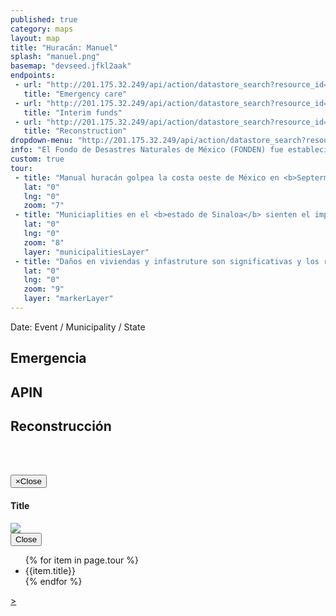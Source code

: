 ```yaml
---
published: true
category: maps
layout: map
title: "Huracán: Manuel"
splash: "manuel.png"
basemap: "devseed.jfkl2aak"
endpoints:
 - url: "http://201.175.32.249/api/action/datastore_search?resource_id=37814da6-8d53-4287-a8c4-86492a636cfb"
   title: "Emergency care"
 - url: "http://201.175.32.249/api/action/datastore_search?resource_id=39e78078-495e-4c0e-a202-4b6668a226b9"
   title: "Interim funds"
 - url: "http://201.175.32.249/api/action/datastore_search?resource_id=738a516d-67aa-4b4b-837a-2b81b9c9f61f&fields=CLAVE,Date,EVENTO&sort=Date desc"
   title: "Reconstruction"
dropdown-menu: "http://201.175.32.249/api/action/datastore_search?resource_id=738a516d-67aa-4b4b-837a-2b81b9c9f61f&fields=Code,Date,EVENTO&sort=Date desc&limit=100000"
info: "El Fondo de Desastres Naturales de México (FONDEN) fue establecido a finales de los años 90’s como un mecanismo presupuestario para apoyar de manera eficaz y oportuna a la rehabilitación de la infraestructura federal y estatal afectada por desastres naturales. En la actualidad, el FONDEN está compuesto por dos instrumentos presupuestarios complementarios: el Programa FONDEN para la Reconstrucción y el Programa Fondo para la Prevención de Desastres Naturales (FOPREDEN), y sus respectivos fideicomisos."
custom: true
tour: 
 - title: "Manual huracán golpea la costa oeste de México en <b>Septermber 18, 2013</b>."
   lat: "0"
   lng: "0"
   zoom: "7"
 - title: "Municiaplities en el <b>estado de Sinaloa</b> sienten el impacto de la tormenta. </b>"
   lat: "0"
   lng: "0"
   zoom: "8"
   layer: "municipalitiesLayer"
 - title: "Daños en viviendas y infastruture son significativas y los resultados en un número sifnifcant de los <b>proyectos de reconstrucción.</b>"
   lat: "0"
   lng: "0"
   zoom: "9"
   layer: "markerLayer"
---
```


<div id="explorer" class="container-fluid">
<div class="row">
   <div class="event-info col-md-12">
      Date: Event / Municipality / State
   </div>
   <div class="explorer-label col-sm-3 col-md-3">
     <h2>Emergencia</h2>
   </div>
   <div class="explorer-label col-sm-3 col-md-3">
     <h2>APIN</h2>
   </div>
   <div class="explorer-label col-sm-6 ol-md-6">
     <h2>Reconstrucci&oacute;n</h2>
   </div>
   <div class="data-wrapper emergency-wrapper col-sm-3 col-md-3">
     <table id="emergency" class="table"></table>
  </div>
  <div class="data-wrapper apin-wrapper col-sm-3 col-md-3">
    <table id="apin" class="table"></table>   
  </div>
  <div class="data-wrapper projects-wrapper col-sm-6 col-md-6">
    <table id="projects" class="table"></table>
  </div>
</div>
</div>


<!-- Modal -->
<div class="modal fade" id="imageModal" tabindex="-1" role="dialog" aria-labelledby="myModalLabel" aria-hidden="true">
  <div class="modal-dialog">
    <div class="modal-content">
      <div class="modal-header">
        <button type="button" class="close" data-dismiss="modal"><span aria-hidden="true">&times;</span><span class="sr-only">Close</span></button>
        <h4 class="modal-title" id="myModalLabel">Title</h4>
      </div>
      <div class="modal-body">
        <img class="modal-image" src="#" />
      </div>
      <div class="modal-footer">
        <button type="button" class="btn btn-default" data-dismiss="modal">Close</button>
      </div>
    </div>
  </div>
</div>


<ul class="tour">
{% for item in page.tour %}
<li class="tour-item" data-layer="{{item.layer}}" data-zoom="{{item.zoom}}" data-lat="{{item.lat}}" data-lng="{{item.lng}}">{{item.title}}</li>
{% endfor %}
</ul>
<a class="tour-nav tour-next-btn" href="#">></a>




<script type='text/javascript'>

$('.loading').show();
$('#info').hide();
$('#explorer').hide();
$('#pager').hide();


L.mapbox.accessToken = 'pk.eyJ1IjoiZGV2c2VlZCIsImEiOiJnUi1mbkVvIn0.018aLhX0Mb0tdtaT2QNe2Q';
var map = L.mapbox.map('map', null).setView([24.6292882, -102.7022955], 5);
var baseLayer = L.mapbox.tileLayer('{{page.basemap}}').addTo(map);
var overlayLayers = L.layerGroup().addTo(map);
var municipalitiesLayer = L.geoJson();
var markerLayer = L.mapbox.featureLayer();
var municipalityKey = [];


console.log(markerLayer);

var icon = {
    "iconUrl": '{{site.baseurl}}/css/images/icon.png',
    "iconSize": [10, 10],
    "opacity": 0.2
};

new L.Control.MiniMap(L.mapbox.tileLayer('{{page.basemap}}'), {
        aimingRectOptions: {
            color: '#FF0000'
        }
    })
    //.addTo(map);

function countryStyle(feature) {
    return {
        'weight': 2,
        'opacity': 0.9,
        'color': '#FF0000',
        'fillOpacity': 0.6,
        'fillColor': '#FF0000'
    }
}

function countryStyleHover(feature) {
    return {
        'weight': 2,
        'opacity': 0.9,
        'color': '#FF0000',
        'fillOpacity': 0.6,
        'fillColor': '#FFFFFF'
    }
}



init();


function init() {

    var datos = [];

    $('.loading').show();
    $('#explorer').hide();
    $('.layer-switch li a').removeClass('active');
    $(this).addClass('active');
    municipalitiesLayer.clearLayers();
    markerLayer.clearLayers();
    var query = $(this).data('id');
    var event = $(this).text();
    $('#event-select-label').text(event);
    $('.tour-item').hide();


	$('#projects tr').remove();
	$('#projects').append('<tr><td>Proyecto</td><td>Importe</td></tr>');


    $.ajax({
        type: 'GET',
        url: 'http://201.175.32.249/api/action/datastore_search?resource_id=738a516d-67aa-4b4b-837a-2b81b9c9f61f&filters={"Code": "20100180920130125"}&limit=100000',
        dataType: 'jsonp',
        success: function(data) {

            //console.log(data);

            $.each(data.result.records, function(index, value) {

                if (value.MunId) {

                    var munId = value.MunId.toString();
                    if (munId.length == 4) {
                        munId = '0' + munId;
                    }
                    var stateId = munId.substring(0, 2);
                    var munId = munId.substring(2);

					
					if (value['_id'] == 6037 || value['_id'] == 5637 || value['_id'] == 4490) {
					  // leave out these outliers
					} else {
						var marker = L.marker(new L.LatLng(value['LATITUD'], value['LONGITUD']), {
							'id': 'record-' + value['_id'],
                        	'eventId':  value['CLAVE']
						});
					
						marker.setIcon(L.icon(icon));
						markerLayer.addLayer(marker);
                    }

                    if (value['ACCION'] != null) {
                        $('#projects').append('<tr class="project record-' + value['_id'] + '"><td class="record-description"><p>' + value['ACCION'] + '</p></td><td>' + withCommas(value['MONTO.RECONSTRUCCION']) + '</td></tr>');
                    }

                    datos.push({
                        'stateId': stateId,
                        'munId': munId,
                        'record': value
                    });


                }

            });


            var activeMuns = [];
            $.each(datos, function(index, value) {
                var mid = value.munId + value.stateId;
                var check = $.inArray(mid, activeMuns);
                if (check == -1) {
                    L.geoJson(municipalities, {
                        style: countryStyle,
                        filter: function(feature, layer) {
                            return feature.properties['CVE_MUN'] == value.munId && feature.properties['CVE_ENT'] == value.stateId;
                        }
                    }).addTo(municipalitiesLayer);
                    activeMuns.push(mid);
                }
            });




            $('.loading').hide();

            $('.tour-item:first-child').show();
            $('.tour-nav').show();
            var tourCount = 0;

            $('.tour-next-btn').click(function(e) {
                e.preventDefault();
                tourCount++;

                var tourLength = $('ul.tour').length;
                var tourItems = $('ul.tour li');

                if (tourCount > tourLength + 1) {
                    $('.tour-item, .tour-nav').fadeOut();
                }

                if (tourCount == 0) {
                    overlayLayers.clearLayers();
                    $('#explorer').hide();
                }
                
                var tourItemZoom = $(tourItems[tourCount]).data('zoom');
                var tourItemLayer = $(tourItems[tourCount]).data('layer');

                $('.tour-item').hide();
                $(tourItems[tourCount]).show();

                if (tourItemLayer == 'markerLayer') {
                    markerLayer.addTo(overlayLayers);
                }
                if (tourItemLayer == 'municipalitiesLayer') {
                    municipalitiesLayer.addTo(overlayLayers);
                }
                map.setZoom(tourItemZoom);


            });



            map.fitBounds(municipalitiesLayer.getBounds(), {
                maxZoom: 9
            });


        }

    });



    $.ajax({
        type: 'GET',
        url: 'http://201.175.32.249/api/action/datastore_search?resource_id=39e78078-495e-4c0e-a202-4b6668a226b9&filters={"Code": "20100180920130125"}&limit=100000',
        dataType: 'jsonp',
        success: function(data) {

            $.each(data.result.records, function(index, value) {

                if (value.MunId) {

                    var munId = value.MunId.toString();
                    if (munId.length == 4) {
                        munId = '0' + munId;
                    }

                    var stateId = munId.substring(0, 2);
                    var munId = munId.substring(2);


                    datos.push({
                        'stateId': stateId,
                        'munId': munId,
                        'record': value
                    });

                }

            });

        }

    });


    $.ajax({
        type: 'GET',
        url: 'http://201.175.32.249/api/action/datastore_search?resource_id=37814da6-8d53-4287-a8c4-86492a636cfb&filters={"Code": "20100180920130125"}&limit=100000',
        dataType: 'jsonp',
        success: function(data) {

            $.each(data.result.records, function(index, value) {

                if (value.MunId) {

                    var munId = value.MunId.toString();
                    if (munId.length == 4) {
                        munId = '0' + munId;
                    }

                    var stateId = munId.substring(0, 2);
                    var munId = munId.substring(2);


                    datos.push({
                        'stateId': stateId,
                        'munId': munId,
                        'record': value
                    });

                }

            });



            municipalitiesLayer.on('mousemove', function(o) {
                if (o) {

                    $('#explorer').fadeIn();
                    $('#emergency tr').remove();
                    $('#apin tr').remove();
                    
                    $('#emergency').append('<tr><td>Articulo</td><td>Importe</td></tr>');
                    $('#apin').append('<tr><td>Articulo</td><td>Federal</td><td>Estatal</td></tr>');


                    $.each(datos, function(index, value) {
                        if (value.munId === o.layer.feature.properties.CVE_MUN) {
                            $('.event-info').empty().append(value.record['EVENTO'] + ': ' + value.record['Date'] + ' / ' + value.record['ESTADO'] + ' / ' + value.record['MUNICIPIO']);
                            if (value.record.Despensas != null) {
                                $('#emergency').append('<tr><td>Despensas</td>' + '<td>' + withCommas(value.record['Despensas']) + '</td></tr>' + '<tr><td>Cobertores</td>' + '<td>' + withCommas(value.record['Cobertores']) + '</td></tr>' + '<tr><td>Colchenetas</td>' + '<td>' + withCommas(value.record['Colchonetas']) + '</td></tr>' + '<tr><td>Impermeables</td>' + '<td>' + withCommas(value.record['Impermeables']) + '</td></tr>' + '<tr><td>Guantes de Carnaza</td>' + '<td>' + withCommas(value.record['Guantes.de.Carnaza']) + '</td></tr>' + '<tr><td>Rollos de Hule</td>' + '<td>' + withCommas(value.record['Rollos.de.Hule']) + '</td></tr>' + '<tr><td>Lamina Tipo B</td>' + '<td>' + withCommas(value.record['Lámina.Tipo.B']) + '</td></tr>' + '<tr><td>Botas</td>' + '<td>' + withCommas(value.record['Botas']) + '</td></tr>' + '<tr><td>Kits de Aseo.Personal</td>' + '<td>' + withCommas(value.record['Kits.de.Aseo.Personal']) + '</td></tr>' + '<tr><td>Kits de Limpieza</td>' + '<td>' + withCommas(value.record['Kits.de.Limpieza']) + '</td></tr>' + '<tr><td>Litros de Agua</td>' + '<td>' + withCommas(value.record['Litros.de.Agua']) + '</td></tr>' + '<tr><td>Costales</td>' + '<td>' + withCommas(value.record['Costales']) + '</td></tr>' + '<tr><td>Linternas</td>' + '<td>' + withCommas(value.record['Linternas']) + '</td></tr>' + '<tr><td>Toallas.Sanitarias</td>' + '<td>' + withCommas(value.record['Toallas.Sanitarias']) + '</td></tr>' + '<tr><td>Panales para Bebe</td>' + '<td>' + withCommas(value.record['Pañales.para.Bebé']) + '</td></tr>' + '<tr><td>Panal para Adulto</td>' + '<td>' + withCommas(value.record['Pañal.para.Adulto']) + '</td></tr>' + '<tr><td>Marros</td>' + '<td>' + withCommas(value.record['Marros']) + '</td></tr>' + '<tr><td>Barretas</td>' + '<td>' + withCommas(value.record['Barretas']) + '</td></tr>' + '<tr><td>Carretillas</td>' + '<td>' + withCommas(value.record['Carretillas']) + '</td></tr>' + '<tr><td>Palas</td>' + '<td>' + withCommas(value.record['Palas']) + '</td></tr>' + '<tr><td>Zapapicos</td>' + '<td>' + withCommas(value.record['Zapapicos']) + '</td></tr>' + '<tr><td>Hachas</td>' + '<td>' + withCommas(value.record['Hachas']) + '</td></tr>' + '<tr><td>Machetes</td>' + '<td>' + withCommas(value.record['Machetes']) + '</td></tr>' + '<tr><td>Martillos</td>' + '<td>' + withCommas(value.record['Martillos']) + '</td></tr>' + '<tr><td>Azadones</td>' + '<td>' + withCommas(value.record['Azadones']) + '</td></tr>' + '<tr><td>Cinceles</td>' + '<td>' + withCommas(value.record['Cinceles']) + '</td></tr>' + '<tr><td>Cascos</td>' + '<td>' + withCommas(value.record['Cascos']) + '</td></tr>' + '<tr><td>Combustible</td>' + '<td>' + withCommas(value.record['Combustible']) + '</td></tr>' + '<tr><td>Guantes de Neopreno</td>' + '<td>' + withCommas(value.record['Guantes.de.Neopreno']) + '</td></tr>' + '<tr><td>Lamina Tipo A</td>' + '<td>' + withCommas(value.record['Lámina.Tipo.A']) + '</td></tr>' + '<tr><td>Lamina Tipo C</td>' + '<td>' + withCommas(value.record['Lámina.Tipo.C']) + '</td></tr>' + '<tr><td>Bolsa para Cadaver</td>' + '<td>' + withCommas(value.record['Bolsa.para.Cadáver']) + '</td></tr>');
                            }
                        }
                    });
                    $.each(datos, function(index, value) {
                        if (value.munId === o.layer.feature.properties.CVE_MUN) {
                            if (value.record.Sector != null) {
                                $('#apin').append('<tr><td>' + value.record['Sector'] + '</td><td>' + value.record['Infraestructura.federal'] + '</td><td>' + value.record['Infraestructura.estatal'] + '</td></tr>');
                            }
                        }
                    });


                    if ($('#emergency tr').length == 1) {
                        $('#emergency').append('<tr><td>No hay datos para este evento.</td><td>-</td></tr>');
                    }

                    if ($('#apin tr').length == 1) {
                        $('#apin').append('<tr><td>No hay datos para este evento.</td><td>-</td><td>-</td></tr>');
                    }


                }

            });
            
        }

    });


}




markerLayer.on('click', function(e) {
    console.log(e.layer.options.id);
    var targetRecord = '.' + e.layer.options.id;
    var eventId = e.layer.options.eventId;
    $('.project').css('background', 'none');
    $('.project').css('color', '#777');
    $(targetRecord).css('background', '#ccc');
    $(targetRecord).css('color', '#000');
    $(targetRecord).ScrollTo();
    if (! $(targetRecord).hasClass('images-added')) {
    $(targetRecord + ' td.record-description').append('<a href="#" class="modal-trigger" data-toggle="modal" data-target="#imageModal" data-image="https://s3.amazonaws.com/fondephotos/Fotos-out/' + eventId + '-a.jpg"><img class="project-image" src="https://s3.amazonaws.com/fondephotos/Fotos-out/' + eventId + '-a.jpg" /></a>'
    					+ '<a href="#" class="modal-trigger" data-toggle="modal" data-target="#imageModal" data-image="https://s3.amazonaws.com/fondephotos/Fotos-out/' + eventId + '-b.jpg"><img class="project-image" src="https://s3.amazonaws.com/fondephotos/Fotos-out/' + eventId + '-b.jpg" /></a>' 
    					+ '<a href="#" class="modal-trigger" data-toggle="modal" data-target="#imageModal" data-image="https://s3.amazonaws.com/fondephotos/Fotos-out/' + eventId + '-c.jpg"><img class="project-image" src="https://s3.amazonaws.com/fondephotos/Fotos-out/' + eventId + '-c.jpg" /></a>'
    					+ '<a href="#" class="modal-trigger" data-toggle="modal" data-target="#imageModal" data-image="https://s3.amazonaws.com/fondephotos/Fotos-out/' + eventId + '-d.jpg"><img class="project-image" src="https://s3.amazonaws.com/fondephotos/Fotos-out/' + eventId + '-d.jpg" /></a>');
    } 
    $(targetRecord).addClass('images-added');
});


$('body').on('click', '.modal-trigger', function (){
    var image = $(this).data('image'); 
    $('.modal-image').attr('src', image);
});

municipalitiesLayer.on('mouseover', function(e) {
    var layer = e.layer,
        feature = layer.feature;
    layer.setStyle(countryStyleHover(layer));
});


municipalitiesLayer.on('mouseout', function(e) {
    var layer = e.layer,
        feature = layer.feature;
    layer.setStyle(countryStyle(layer));


});


var hash = window.location.hash;
if (hash === '#embed') {
    $('body').addClass('embed');
}


function withCommas(x) {
    return x.toString().replace(/\B(?=(\d{3})+(?!\d))/g, ",");
}

function formatDate(x) {
    var l = x.toString().length;
    if (l === 7) {
        x = '0' + x;
    }
    var d = x.substring(0, 2);
    var m = x.substring(2, 4);
    var y = x.substring(4);
    return m + '/' + d + '/' + y;
}

</script>